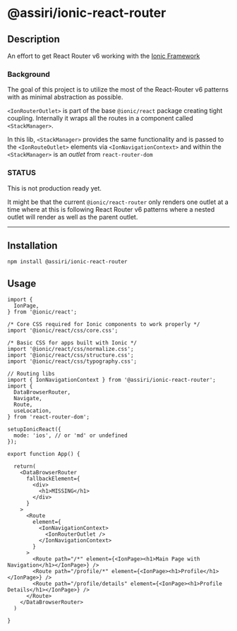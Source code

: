 # @assiri/ionic-react-router

## Description

An effort to get React Router v6 working with the [Ionic Framework](https://ionicframework.com/docs/react/navigation)

### Background

The goal of this project is to utilize the most of the React-Router v6 patterns with as minimal abstraction as possible.

`<IonRouterOutlet>` is part of the base `@ionic/react` package creating tight coupling. Internally it wraps all the routes in a component called `<StackManager>`.

In this lib, `<StackManager>` provides the same functionality and is passed to the `<IonRouteOutlet>` elements via `<IonNavigationContext>` and within the `<StackManager>` is an _outlet_ from `react-router-dom`

### STATUS

This is not production ready yet.

It might be that the current `@ionic/react-router` only renders one outlet at a time where at this is following React Router v6 patterns where a nested outlet will render as well as the parent outlet.

---

## Installation

```shell
npm install @assiri/ionic-react-router
```

## Usage

```tsx
import {
  IonPage,
} from '@ionic/react';

/* Core CSS required for Ionic components to work properly */
import '@ionic/react/css/core.css';

/* Basic CSS for apps built with Ionic */
import '@ionic/react/css/normalize.css';
import '@ionic/react/css/structure.css';
import '@ionic/react/css/typography.css';

// Routing libs
import { IonNavigationContext } from '@assiri/ionic-react-router';
import {
  DataBrowserRouter,
  Navigate,
  Route,
  useLocation,
} from 'react-router-dom';

setupIonicReact({
  mode: 'ios', // or 'md' or undefined
});

export function App() {

  return(
    <DataBrowserRouter
      fallbackElement={
        <div>
          <h1>MISSING</h1>
        </div>
      }
    >
      <Route
        element={
          <IonNavigationContext>
            <IonRouterOutlet />
          </IonNavigationContext>
        }
      >
        <Route path="/*" element={<IonPage><h1>Main Page with Navigation</h1></IonPage>} />
        <Route path="/profile/*" element={<IonPage><h1>Profile</h1></IonPage>} />
        <Route path="/profile/details" element={<IonPage><h1>Profile Details</h1></IonPage>} />
      </Route>
    </DataBrowserRouter>
  )

}

```
